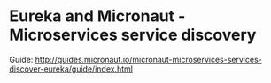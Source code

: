 # Eureka and Micronaut - Microservices service discovery #

Guide: http://guides.micronaut.io/micronaut-microservices-services-discover-eureka/guide/index.html


